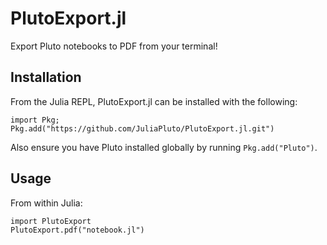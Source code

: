# PlutoExport.jl
Export Pluto notebooks to PDF from your terminal!

## Installation
From the Julia REPL, PlutoExport.jl can be installed with the following:
```
import Pkg; Pkg.add("https://github.com/JuliaPluto/PlutoExport.jl.git")
```
Also ensure you have Pluto installed globally by running `Pkg.add("Pluto")`.

## Usage
From within Julia:
```
import PlutoExport
PlutoExport.pdf("notebook.jl")
```
